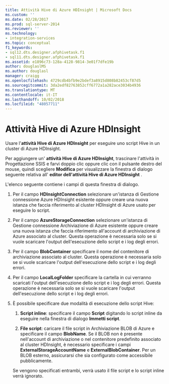 ```yaml
---
title: Attività Hive di Azure HDInsight | Microsoft Docs
ms.custom: ''
ms.date: 02/28/2017
ms.prod: sql-server-2014
ms.reviewer: ''
ms.technology:
- integration-services
ms.topic: conceptual
f1_keywords:
- sql12.dts.designer.afphivetask.f1
- sql11.dts.designer.afphivetask.f1
ms.assetid: e1896c73-128a-4128-9814-3e01f7dfe19b
author: douglaslMS
ms.author: douglasl
manager: craigg
ms.openlocfilehash: 4729cdb4bfb9e2bdef3a8915d808b82453cf87d5
ms.sourcegitcommit: 3da2edf82763852cff6772a1a282ace3034b4936
ms.translationtype: MT
ms.contentlocale: it-IT
ms.lasthandoff: 10/02/2018
ms.locfileid: "48057711"
---
```

# <a name="azure-hdinsight-hive-task"></a>Attività Hive di Azure HDInsight
Usare l'**attività Hive di Azure HDInsight** per eseguire uno script Hive in un cluster di Azure HDInsight.
     
Per aggiungere un' **attività Hive di Azure HDInsight**, trascinare l'attività in Progettazione SSIS e farvi doppio clic oppure clic con il pulsante destro del mouse, quindi scegliere **Modifica** per visualizzare la finestra di dialogo seguente relativa all' **editor dell'attività Hive di Azure HDInsight** .  
  
 L'elenco seguente contiene i campi di questa finestra di dialogo.  
  
1.  Per il campo **HDInsightConnection** selezionare un'istanza di Gestione connessione Azure HDInsight esistente oppure creare una nuova istanza che faccia riferimento al cluster HDInsight di Azure usato per eseguire lo script.
  
2.  Per il campo **AzureStorageConnection** selezionare un'istanza di Gestione connessione Archiviazione di Azure esistente oppure creare una nuova istanza che faccia riferimento all'account di archiviazione di Azure associato al cluster. Questa operazione è necessaria solo se si vuole scaricare l'output dell'esecuzione dello script e i log degli errori.
 
3.  Per il campo **BlobContainer** specificare il nome del contenitore di archiviazione associato al cluster. Questa operazione è necessaria solo se si vuole scaricare l'output dell'esecuzione dello script e i log degli errori.
  
4.  Per il campo **LocalLogFolder** specificare la cartella in cui verranno scaricati l'output dell'esecuzione dello script e i log degli errori. Questa operazione è necessaria solo se si vuole scaricare l'output dell'esecuzione dello script e i log degli errori.   
  
5.  È possibile specificare due modalità di esecuzione dello script Hive:
  
    1.  **Script inline**: specificare il campo **Script** digitando lo script inline da eseguire nella finestra di dialogo **Immetti script**.
  
    2.  **File script**: caricare il file script in Archiviazione BLOB di Azure e specificare il campo **BlobName**. Se il BLOB non è presente nell'account di archiviazione o nel contenitore predefinito associato al cluster HDInsight, è necessario specificare i campi **ExternalStorageAccountName** e **ExternalBlobContainer**. Per un BLOB esterno, assicurarsi che sia configurato come accessibile pubblicamente.  
  
     Se vengono specificati entrambi, verrà usato il file script e lo script inline verrà ignorato.
